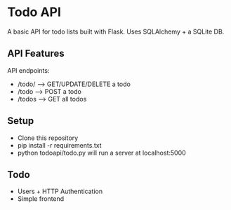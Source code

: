 Todo API
========

A basic API for todo lists built with Flask.  Uses SQLAlchemy + a SQLite DB.

API Features
------------

API endpoints:

* /todo/<digit> --> GET/UPDATE/DELETE a todo
* /todo --> POST a todo
* /todos --> GET all todos

Setup
-----

* Clone this repository
* pip install -r requirements.txt
* python todoapi/todo.py will run a server at localhost:5000

Todo
----

* Users + HTTP Authentication
* Simple frontend
